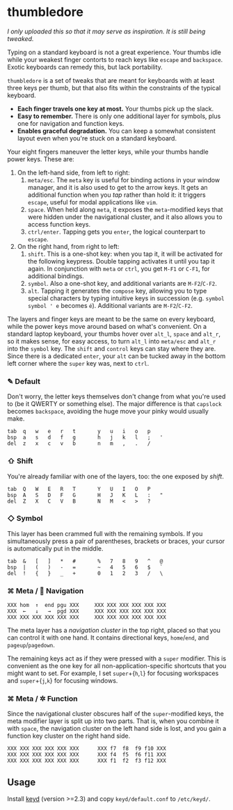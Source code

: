# thumbledore

*I only uploaded this so that it may serve as inspiration. It is still being 
tweaked.*

Typing on a standard keyboard is not a great experience. Your thumbs 
idle while your weakest finger contorts to reach keys like `escape` and 
`backspace`. Exotic keyboards can remedy this, but lack portability.

`thumbledore` is a set of tweaks that are meant for keyboards with at 
least three keys per thumb, but that also fits within the constraints of 
the typical keyboard.

-   **Each finger travels one key at most.** Your thumbs pick up the slack.
-   **Easy to remember.** There is only one additional layer for 
    symbols, plus one for navigation and function keys.
-   **Enables graceful degradation.** You can keep a somewhat consistent 
    layout even when you're stuck on a standard keyboard.

Your eight fingers maneuver the letter keys, while your thumbs handle 
power keys. These are:

1.  On the left-hand side, from left to right:
    1.  `meta/esc`. The `meta` key is useful for binding actions in your 
        window manager, and it is also used to get to the arrow keys. It 
        gets an additional function when you *tap* rather than hold it: 
        it triggers `escape`, useful for modal applications like `vim`.
    2.  `space`. When held along `meta`, it exposes the `meta`-modified 
        keys that were hidden under the navigational cluster, and it 
        also allows you to access function keys.
    3.  `ctrl/enter`. Tapping gets you `enter`, the logical counterpart 
        to `escape`.
2.  On the right hand, from right to left:
    1.  `shift`. This is a one-shot key: when you tap it, it will be 
        activated for the following keypress. Double tapping activates 
        it until you tap it again. In conjunction with `meta` or `ctrl`, 
        you get `M-F1` or `C-F1`, for additional bindings.
    2.  `symbol`. Also a one-shot key, and additional variants are 
        `M-F2`/`C-F2`.
    3.  `alt`. Tapping it generates the `compose` key, allowing you to 
        type special characters by typing intuitive keys in succession 
        (e.g. `symbol symbol ' e` becomes `é`). Additional variants are 
        `M-F2`/`C-F2`.

The layers and finger keys are meant to be the same on every keyboard, 
while the power keys move around based on what's convenient. On a 
standard laptop keyboard, your thumbs hover over `alt_l`, `space` and 
`alt_r`, so it makes sense, for easy access, to turn `alt_l` into 
`meta/esc` and `alt_r` into the `symbol` key. The `shift` and `control` 
keys can stay where they are. Since there is a dedicated `enter`, your 
`alt` can be tucked away in the bottom left corner where the `super` key 
was, next to `ctrl`.


### ✎ Default

Don't worry, the letter keys themselves don't change from what you're 
used to (be it QWERTY or something else). The major difference is that 
`capslock` becomes `backspace`, avoiding the huge move your pinky would 
usually make.

    tab  q   w   e   r   t       y   u   i   o   p
    bsp  a   s   d   f   g       h   j   k   l   ;   '
    del  z   x   c   v   b       n   m   ,   .   /


### ⇧ Shift

You're already familiar with one of the layers, too: the one exposed by 
*shift*.

    tab  Q   W   E   R   T       Y   U   I   O   P
    bsp  A   S   D   F   G       H   J   K   L   :   "
    del  Z   X   C   V   B       N   M   <   >   ?


### ◇ Symbol

This layer has been crammed full with the remaining symbols. If you 
simultaneously press a pair of parentheses, brackets or braces, your 
cursor is automatically put in the middle.

    tab  &   [   ]   *   #       %   7   8   9   ^   @
    bsp  |   (   )   -   =       ~   4   5   6   $   `
    del  !   {   }   _   +       0   1   2   3   /   \

### ⌘ Meta / 🧭 Navigation


    XXX hom  ↑  end pgu XXX     XXX XXX XXX XXX XXX XXX
    XXX  ←   ↓   →  pgd XXX     XXX XXX XXX XXX XXX XXX
    XXX XXX XXX XXX XXX XXX     XXX XXX XXX XXX XXX XXX

The meta layer  has a *navigation cluster* in the top right, placed so 
that you can control it with one hand. It contains directional keys, 
`home`/`end`, and `pageup`/`pagedown`.

The remaining keys act as if they were pressed with a `super` modifier. 
This is convenient as the one key for all non-application-specific 
shortcuts that you might want to set. For example, I set 
`super`+{`h`,`l`} for focusing workspaces and `super`+{`j`,`k`} for 
focusing windows.


### ⌘ Meta / ✲ Function

Since the navigational cluster obscures half of the `super`-modified 
keys, the meta modifier layer is split up into two parts. That is, when 
you combine it with `space`, the navigation cluster on the left hand 
side is lost, and you gain a function key cluster on the right hand 
side.

    XXX XXX XXX XXX XXX XXX      XXX f7  f8  f9 f10 XXX
    XXX XXX XXX XXX XXX XXX      XXX f4  f5  f6 f11 XXX
    XXX XXX XXX XXX XXX XXX      XXX f1  f2  f3 f12 XXX


## Usage

Install [keyd](https://github.com/rvaiya/keyd) (version >=2.3) and copy 
`keyd/default.conf` to `/etc/keyd/`.
